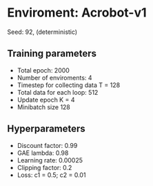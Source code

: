 # Enviroment: Acrobot-v1
Seed: 92, (deterministic)
## Training parameters
- Total epoch: 2000
- Number of enviroments: 4
- Timestep for collecting data T = 128
- Total data for each loop: 512
- Update epoch K = 4
- Minibatch size 128

## Hyperparameters
* Discount factor: 0.99
* GAE lambda: 0.98
* Learning rate: 0.00025
* Clipping factor: 0.2
* Loss: c1 = 0.5; c2 = 0.01
